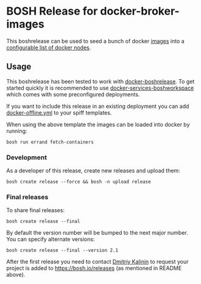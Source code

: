 # BOSH Release for docker-broker-images

This boshrelease can be used to seed a bunch of docker [images](https://github.com/cloudfoundry-community/docker-broker-images-boshrelease/blob/master/images.yml) into a [configurable list of docker nodes](https://github.com/cloudfoundry-community/docker-broker-images-boshrelease/blob/master/jobs/docker_load_images/spec#L10-L16).

## Usage

This boshrelease has been tested to work with [docker-boshrelease](https://github.com/cf-platform-eng/docker-boshrelease).
To get started quickly it is recommended to use [docker-services-boshworkspace](https://github.com/cloudfoundry-community/docker-services-boshworkspace) which comes with some preconfigured deployments.

If you want to include this release in an existing deployment you can add [docker-offline.yml](https://github.com/cloudfoundry-community/docker-broker-images-boshrelease/blob/master/templates/docker-offline.yml) to your spiff templates.

When using the above template the images can be loaded into docker by running:

```
bosh run errand fetch-containers
```

### Development

As a developer of this release, create new releases and upload them:

```
bosh create release --force && bosh -n upload release
```

### Final releases

To share final releases:

```
bosh create release --final
```

By default the version number will be bumped to the next major number. You can specify alternate versions:


```
bosh create release --final --version 2.1
```

After the first release you need to contact [Dmitriy Kalinin](mailto://dkalinin@pivotal.io) to request your project is added to https://bosh.io/releases (as mentioned in README above).
